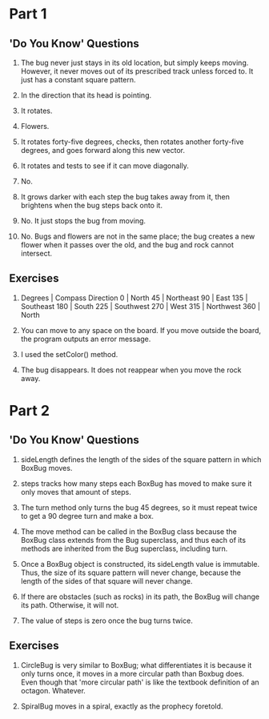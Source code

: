 # Part 1

## 'Do You Know' Questions

1. The bug never just stays in its old location, but simply keeps moving. However, it never moves out of its prescribed track unless forced to. It just has a constant square pattern.

2. In the direction that its head is pointing.

3. It rotates.

4. Flowers.

5. It rotates forty-five degrees, checks, then rotates another forty-five degrees, and goes forward along this new vector. 

6. It rotates and tests to see if it can move diagonally.

7. No.

8. It grows darker with each step the bug takes away from it, then brightens when the bug steps back onto it.

9. No. It just stops the bug from moving.

10. No. Bugs and flowers are not in the same place; the bug creates a new flower when it passes over the old, and the bug and rock cannot intersect.

## Exercises

1. Degrees | Compass Direction
 		 0 | North
		45 | Northeast
		90 | East
	   135 | Southeast
	   180 | South
	   225 | Southwest
	   270 | West
	   315 | Northwest
	   360 | North

2. You can move to any space on the board. If you move outside the board, the program outputs an error message.

3. I used the setColor() method.

4. The bug disappears. It does not reappear when you move the rock away.


# Part 2

## 'Do You Know' Questions

1. sideLength defines the length of the sides of the square pattern in which BoxBug moves.

2. steps tracks how many steps each BoxBug has moved to make sure it only moves that amount of steps.

3. The turn method only turns the bug 45 degrees, so it must repeat twice to get a 90 degree turn and make a box.

4. The move method can be called in the BoxBug class because the BoxBug class extends from the Bug superclass, and thus each of its methods are inherited from the Bug superclass, including turn.

5. Once a BoxBug object is constructed, its sideLength value is immutable. Thus, the size of its square pattern will never change, because the length of the sides of that square will never change.

6. If there are obstacles (such as rocks) in its path, the BoxBug will change its path. Otherwise, it will not. 

7. The value of steps is zero once the bug turns twice.

## Exercises

1. CircleBug is very similar to BoxBug; what differentiates it is because it only turns once, it moves in a more circular path than Boxbug does. Even though that 'more circular path' is like the textbook definition of an octagon. Whatever.

2. SpiralBug moves in a spiral, exactly as the prophecy foretold.
 